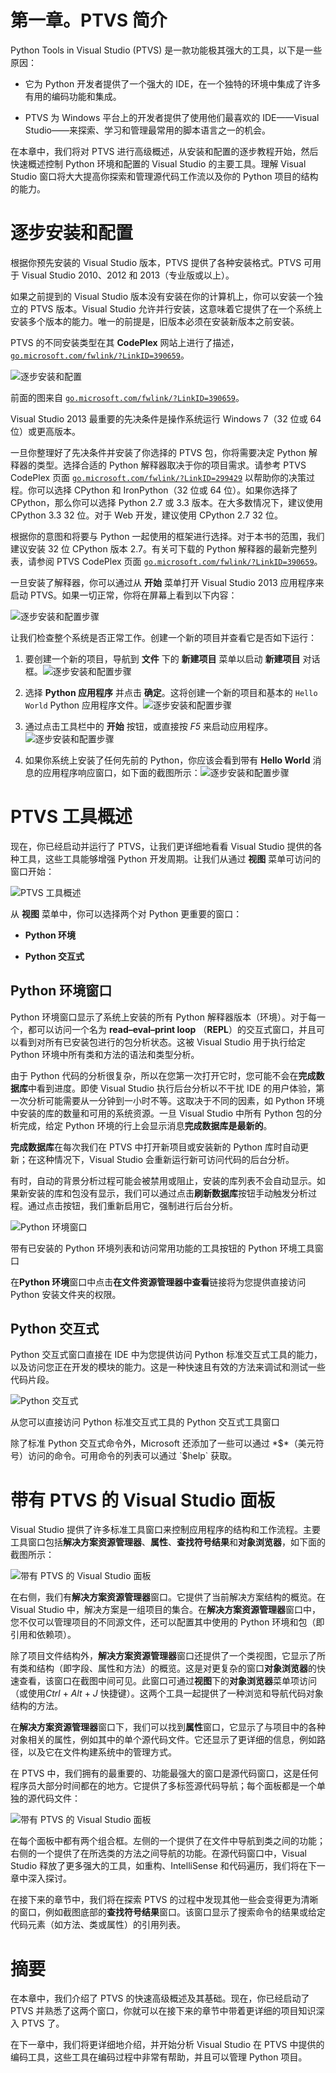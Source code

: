 # 第一章。PTVS 简介

Python Tools in Visual Studio (PTVS) 是一款功能极其强大的工具，以下是一些原因：

+   它为 Python 开发者提供了一个强大的 IDE，在一个独特的环境中集成了许多有用的编码功能和集成。

+   PTVS 为 Windows 平台上的开发者提供了使用他们最喜欢的 IDE——Visual Studio——来探索、学习和管理最常用的脚本语言之一的机会。

在本章中，我们将对 PTVS 进行高级概述，从安装和配置的逐步教程开始，然后快速概述控制 Python 环境和配置的 Visual Studio 的主要工具。理解 Visual Studio 窗口将大大提高你探索和管理源代码工作流以及你的 Python 项目的结构的能力。

# 逐步安装和配置

根据你预先安装的 Visual Studio 版本，PTVS 提供了各种安装格式。PTVS 可用于 Visual Studio 2010、2012 和 2013（专业版或以上）。

如果之前提到的 Visual Studio 版本没有安装在你的计算机上，你可以安装一个独立的 PTVS 版本。Visual Studio 允许并行安装，这意味着它提供了在一个系统上安装多个版本的能力。唯一的前提是，旧版本必须在安装新版本之前安装。

PTVS 的不同安装类型在其 **CodePlex** 网站上进行了描述，[`go.microsoft.com/fwlink/?LinkID=390659`](http://go.microsoft.com/fwlink/?LinkID=390659)。

![逐步安装和配置](img/8687OS_01_01.jpg)

前面的图来自 [`go.microsoft.com/fwlink/?LinkID=390659`](http://go.microsoft.com/fwlink/?LinkID=390659)。

Visual Studio 2013 最重要的先决条件是操作系统运行 Windows 7（32 位或 64 位）或更高版本。

一旦你整理好了先决条件并安装了你选择的 PTVS 包，你将需要决定 Python 解释器的类型。选择合适的 Python 解释器取决于你的项目需求。请参考 PTVS CodePlex 页面 [`go.microsoft.com/fwlink/?LinkID=299429`](http://go.microsoft.com/fwlink/?LinkID=299429) 以帮助你的决策过程。你可以选择 CPython 和 IronPython（32 位或 64 位）。如果你选择了 CPython，那么你可以选择 Python 2.7 或 3.3 版本。在大多数情况下，建议使用 CPython 3.3 32 位。对于 Web 开发，建议使用 CPython 2.7 32 位。

根据你的意图和将要与 Python 一起使用的框架进行选择。对于本书的范围，我们建议安装 32 位 CPython 版本 2.7。有关可下载的 Python 解释器的最新完整列表，请参阅 PTVS CodePlex 页面 [`go.microsoft.com/fwlink/?LinkID=390659`](http://go.microsoft.com/fwlink/?LinkID=390659)。

一旦安装了解释器，你可以通过从 **开始** 菜单打开 Visual Studio 2013 应用程序来启动 PTVS。如果一切正常，你将在屏幕上看到以下内容：

![逐步安装和配置步骤](img/8687OS_01_02.jpg)

让我们检查整个系统是否正常工作。创建一个新的项目并查看它是否如下运行：

1.  要创建一个新的项目，导航到 **文件** 下的 **新建项目** 菜单以启动 **新建项目** 对话框。![逐步安装和配置步骤](img/8687OS_01_03.jpg)

1.  选择 **Python 应用程序** 并点击 **确定**。这将创建一个新的项目和基本的 `Hello World` Python 应用程序文件。![逐步安装和配置步骤](img/8687OS_01_04.jpg)

1.  通过点击工具栏中的 **开始** 按钮，或直接按 *F5* 来启动应用程序。![逐步安装和配置步骤](img/8687OS_01_05.jpg)

1.  如果你系统上安装了任何先前的 Python，你应该会看到带有 **Hello World** 消息的应用程序响应窗口，如下面的截图所示：![逐步安装和配置步骤](img/8687OS_01_06.jpg)

# PTVS 工具概述

现在，你已经启动并运行了 PTVS，让我们更详细地看看 Visual Studio 提供的各种工具，这些工具能够增强 Python 开发周期。让我们从通过 **视图** 菜单可访问的窗口开始：

![PTVS 工具概述](img/8687OS_01_07.jpg)

从 **视图** 菜单中，你可以选择两个对 Python 更重要的窗口：

+   **Python 环境**

+   **Python 交互式**

## Python 环境窗口

Python 环境窗口显示了系统上安装的所有 Python 解释器版本（环境）。对于每一个，都可以访问一个名为 **read–eval–print loop** （**REPL**）的交互式窗口，并且可以看到对所有已安装包进行的包分析状态。这被 Visual Studio 用于执行给定 Python 环境中所有类和方法的语法和类型分析。

由于 Python 代码的分析很复杂，所以在您第一次打开它时，您可能不会在**完成数据库**中看到进度。即使 Visual Studio 执行后台分析以不干扰 IDE 的用户体验，第一次分析可能需要从一分钟到一小时不等。这取决于不同的因素，如 Python 环境中安装的库的数量和可用的系统资源。一旦 Visual Studio 中所有 Python 包的分析完成，给定 Python 环境的行上会显示消息**完成数据库是最新的**。

**完成数据库**在每次我们在 PTVS 中打开新项目或安装新的 Python 库时自动更新；在这种情况下，Visual Studio 会重新运行新可访问代码的后台分析。

有时，自动的背景分析过程可能会被禁用或阻止，安装的库列表不会自动显示。如果新安装的库和包没有显示，我们可以通过点击**刷新数据库**按钮手动触发分析过程。通过点击按钮，我们重新启用它，强制进行后台分析。

![Python 环境窗口](img/8687OS_01_08.jpg)

带有已安装的 Python 环境列表和访问常用功能的工具按钮的 Python 环境工具窗口

在**Python 环境**窗口中点击**在文件资源管理器中查看**链接将为您提供直接访问 Python 安装文件夹的权限。

## Python 交互式

Python 交互式窗口直接在 IDE 中为您提供访问 Python 标准交互式工具的能力，以及访问您正在开发的模块的能力。这是一种快速且有效的方法来调试和测试一些代码片段。

![Python 交互式](img/8687OS_01_09.jpg)

从您可以直接访问 Python 标准交互式工具的 Python 交互式工具窗口

除了标准 Python 交互式命令外，Microsoft 还添加了一些可以通过 *$*（美元符号）访问的命令。可用命令的列表可以通过 `$help` 获取。

# 带有 PTVS 的 Visual Studio 面板

Visual Studio 提供了许多标准工具窗口来控制应用程序的结构和工作流程。主要工具窗口包括**解决方案资源管理器**、**属性**、**查找符号结果**和**对象浏览器**，如下面的截图所示：

![带有 PTVS 的 Visual Studio 面板](img/8687OS_01_10.jpg)

在右侧，我们有**解决方案资源管理器**窗口。它提供了当前解决方案结构的概览。在 Visual Studio 中，解决方案是一组项目的集合。在**解决方案资源管理器**窗口中，您不仅可以管理项目的不同源文件，还可以配置其中使用的 Python 环境和包（即引用和依赖项）。

除了项目文件结构外，**解决方案资源管理器**窗口还提供了一个类视图，它显示了所有类和结构（即字段、属性和方法）的概览。这是对更复杂的窗口**对象浏览器**的快速查看，该窗口在截图中间可见。此窗口可通过**视图**下的**对象浏览器**菜单项访问（或使用*Ctrl* + *Alt* + *J* 快捷键）。这两个工具一起提供了一种浏览和导航代码对象结构的方法。

在**解决方案资源管理器**窗口下，我们可以找到**属性**窗口，它显示了与项目中的各种对象相关的属性，例如其中的单个源代码文件。它还显示了更详细的信息，例如路径，以及它在文件构建系统中的管理方式。

在 PTVS 中，我们拥有的最重要的、功能最强大的窗口是源代码窗口，这是任何程序员大部分时间都在的地方。它提供了多标签源代码导航；每个面板都是一个单独的源代码文件：

![带有 PTVS 的 Visual Studio 面板](img/8687OS_01_11.jpg)

在每个面板中都有两个组合框。左侧的一个提供了在文件中导航到类之间的功能；右侧的一个提供了在所选类的方法之间导航的功能。在源代码窗口中，Visual Studio 释放了更多强大的工具，如重构、IntelliSense 和代码遍历，我们将在下一章中深入探讨。

在接下来的章节中，我们将在探索 PTVS 的过程中发现其他一些会变得更为清晰的窗口，例如截图底部的**查找符号结果**窗口。该窗口显示了搜索命令的结果或给定代码元素（如方法、类或属性）的引用列表。

# 摘要

在本章中，我们介绍了 PTVS 的快速高级概述及其基础。现在，你已经启动了 PTVS 并熟悉了这两个窗口，你就可以在接下来的章节中带着更详细的项目知识深入 PTVS 了。

在下一章中，我们将更详细地介绍，并开始分析 Visual Studio 在 PTVS 中提供的编码工具，这些工具在编码过程中非常有帮助，并且可以管理 Python 项目。
